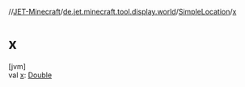 //[JET-Minecraft](../../../index.md)/[de.jet.minecraft.tool.display.world](../index.md)/[SimpleLocation](index.md)/[x](x.md)

# x

[jvm]\
val [x](x.md): [Double](https://kotlinlang.org/api/latest/jvm/stdlib/kotlin/-double/index.html)
